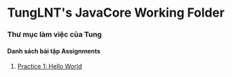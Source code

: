 # TungLNT's JavaCore Working Folder
### Thư mục làm việc của Tung
#### Danh sách bài tập Assignments

1. [Practice 1: Hello World](https://github.com/FASTTRACKSE/FFSE1704.JavaCore/tree/master/Tunglnt/HelloWorld/src/fasttrackse/bai1/assignment/HelloWorld.java)
